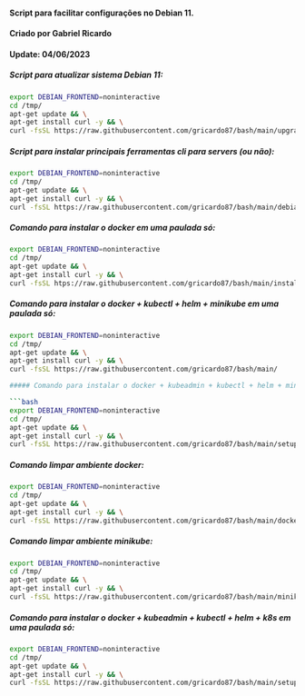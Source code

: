 #### Script para facilitar configurações no Debian 11.
#### Criado por Gabriel Ricardo
#### Update: 04/06/2023

##### Script para atualizar sistema Debian 11:

```bash
export DEBIAN_FRONTEND=noninteractive
cd /tmp/
apt-get update && \
apt-get install curl -y && \
curl -fsSL https://raw.githubusercontent.com/gricardo87/bash/main/upgrade.sh | bash -
```
##### Script para instalar principais ferramentas cli para servers (ou não):

```bash
export DEBIAN_FRONTEND=noninteractive
cd /tmp/
apt-get update && \
apt-get install curl -y && \
curl -fsSL https://raw.githubusercontent.com/gricardo87/bash/main/debian-setup.sh | bash -
```

##### Comando para instalar o docker em uma paulada só:

```bash
export DEBIAN_FRONTEND=noninteractive
cd /tmp/
apt-get update && \
apt-get install curl -y && \
curl -fsSL htps://raw.githubusercontent.com/gricardo87/bash/main/install-docker.sh | bash -
```
##### Comando para instalar o docker + kubectl + helm + minikube em uma paulada só:

```bash
export DEBIAN_FRONTEND=noninteractive
cd /tmp/
apt-get update && \
apt-get install curl -y && \
curl -fsSL https://raw.githubusercontent.com/gricardo87/bash/main/

##### Comando para instalar o docker + kubeadmin + kubectl + helm + minikube em uma paulada só:

```bash
export DEBIAN_FRONTEND=noninteractive
cd /tmp/
apt-get update && \
apt-get install curl -y && \
curl -fsSL https://raw.githubusercontent.com/gricardo87/bash/main/setup-minikube-debian.sh | bash -
```

##### Comando limpar ambiente docker:

```bash
export DEBIAN_FRONTEND=noninteractive
cd /tmp/
apt-get update && \
apt-get install curl -y && \
curl -fsSL https://raw.githubusercontent.com/gricardo87/bash/main/docker-clean.sh | bash -
```


##### Comando limpar ambiente minikube:

```bash
export DEBIAN_FRONTEND=noninteractive
cd /tmp/
apt-get update && \
apt-get install curl -y && \
curl -fsSL https://raw.githubusercontent.com/gricardo87/bash/main/minikube-clean.sh | bash -
```

##### Comando para instalar o docker + kubeadmin + kubectl + helm + k8s em uma paulada só:

```bash
export DEBIAN_FRONTEND=noninteractive
cd /tmp/
apt-get update && \
apt-get install curl -y && \
curl -fsSL https://raw.githubusercontent.com/gricardo87/bash/main/setup-k8s-debian.sh | bash -
